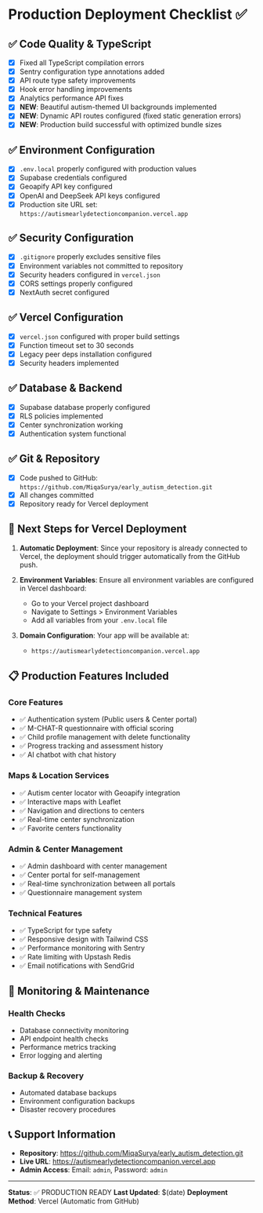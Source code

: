 # Production Deployment Checklist ✅

## ✅ Code Quality & TypeScript
- [x] Fixed all TypeScript compilation errors
- [x] Sentry configuration type annotations added
- [x] API route type safety improvements
- [x] Hook error handling improvements
- [x] Analytics performance API fixes
- [x] **NEW**: Beautiful autism-themed UI backgrounds implemented
- [x] **NEW**: Dynamic API routes configured (fixed static generation errors)
- [x] **NEW**: Production build successful with optimized bundle sizes

## ✅ Environment Configuration
- [x] `.env.local` properly configured with production values
- [x] Supabase credentials configured
- [x] Geoapify API key configured
- [x] OpenAI and DeepSeek API keys configured
- [x] Production site URL set: `https://autismearlydetectioncompanion.vercel.app`

## ✅ Security Configuration
- [x] `.gitignore` properly excludes sensitive files
- [x] Environment variables not committed to repository
- [x] Security headers configured in `vercel.json`
- [x] CORS settings properly configured
- [x] NextAuth secret configured

## ✅ Vercel Configuration
- [x] `vercel.json` configured with proper build settings
- [x] Function timeout set to 30 seconds
- [x] Legacy peer deps installation configured
- [x] Security headers implemented

## ✅ Database & Backend
- [x] Supabase database properly configured
- [x] RLS policies implemented
- [x] Center synchronization working
- [x] Authentication system functional

## ✅ Git & Repository
- [x] Code pushed to GitHub: `https://github.com/MiqaSurya/early_autism_detection.git`
- [x] All changes committed
- [x] Repository ready for Vercel deployment

## 🚀 Next Steps for Vercel Deployment

1. **Automatic Deployment**: Since your repository is already connected to Vercel, the deployment should trigger automatically from the GitHub push.

2. **Environment Variables**: Ensure all environment variables are configured in Vercel dashboard:
   - Go to your Vercel project dashboard
   - Navigate to Settings > Environment Variables
   - Add all variables from your `.env.local` file

3. **Domain Configuration**: Your app will be available at:
   - `https://autismearlydetectioncompanion.vercel.app`

## 📋 Production Features Included

### Core Features
- ✅ Authentication system (Public users & Center portal)
- ✅ M-CHAT-R questionnaire with official scoring
- ✅ Child profile management with delete functionality
- ✅ Progress tracking and assessment history
- ✅ AI chatbot with chat history

### Maps & Location Services
- ✅ Autism center locator with Geoapify integration
- ✅ Interactive maps with Leaflet
- ✅ Navigation and directions to centers
- ✅ Real-time center synchronization
- ✅ Favorite centers functionality

### Admin & Center Management
- ✅ Admin dashboard with center management
- ✅ Center portal for self-management
- ✅ Real-time synchronization between all portals
- ✅ Questionnaire management system

### Technical Features
- ✅ TypeScript for type safety
- ✅ Responsive design with Tailwind CSS
- ✅ Performance monitoring with Sentry
- ✅ Rate limiting with Upstash Redis
- ✅ Email notifications with SendGrid

## 🔧 Monitoring & Maintenance

### Health Checks
- Database connectivity monitoring
- API endpoint health checks
- Performance metrics tracking
- Error logging and alerting

### Backup & Recovery
- Automated database backups
- Environment configuration backups
- Disaster recovery procedures

## 📞 Support Information

- **Repository**: https://github.com/MiqaSurya/early_autism_detection.git
- **Live URL**: https://autismearlydetectioncompanion.vercel.app
- **Admin Access**: Email: `admin`, Password: `admin`

---

**Status**: ✅ PRODUCTION READY
**Last Updated**: $(date)
**Deployment Method**: Vercel (Automatic from GitHub)
